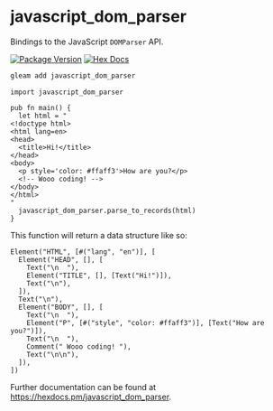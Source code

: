 # javascript_dom_parser

Bindings to the JavaScript `DOMParser` API.

[![Package Version](https://img.shields.io/hexpm/v/javascript_dom_parser)](https://hex.pm/packages/javascript_dom_parser)
[![Hex Docs](https://img.shields.io/badge/hex-docs-ffaff3)](https://hexdocs.pm/javascript_dom_parser/)

```sh
gleam add javascript_dom_parser
```
```gleam
import javascript_dom_parser

pub fn main() {
  let html = "
<!doctype html>
<html lang=en>
<head>
  <title>Hi!</title>
</head>
<body>
  <p style='color: #ffaff3'>How are you?</p>
  <!-- Wooo coding! -->
</body>
</html>
"
  javascript_dom_parser.parse_to_records(html)
}
```
This function will return a data structure like so:
```gleam
Element("HTML", [#("lang", "en")], [
  Element("HEAD", [], [
    Text("\n  "),
    Element("TITLE", [], [Text("Hi!")]),
    Text("\n"),
  ]),
  Text("\n"),
  Element("BODY", [], [
    Text("\n  "),
    Element("P", [#("style", "color: #ffaff3")], [Text("How are you?")]),
    Text("\n  "),
    Comment(" Wooo coding! "),
    Text("\n\n"),
  ]),
])
```

Further documentation can be found at <https://hexdocs.pm/javascript_dom_parser>.
